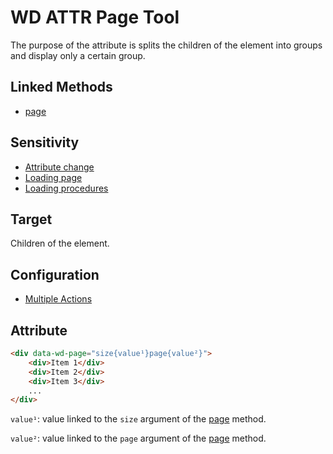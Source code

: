 # WD ATTR Page Tool

The purpose of the attribute is splits the children of the element into groups and display only a certain group.

## Linked Methods

- [page](WD-JS-DOM-Tools#page)

## Sensitivity

- [Attribute change](WD-Attributes-Tools#attribute-change)
- [Loading page](WD-Attributes-Tools#loading-page)
- [Loading procedures](WD-Attributes-Tools#loading-procedures)

## Target

Children of the element.

## Configuration

- [Multiple Actions](WD-Attributes-Tools#multiple-actions)

## Attribute

```html
<div data-wd-page="size{value¹}page{value²}">
	<div>Item 1</div>
	<div>Item 2</div>
	<div>Item 3</div>
	...
</div>
```

`value¹`: value linked to the `size` argument of the [page](WD-JS-DOM-Tools#page) method.

`value²`: value linked to the `page` argument of the [page](WD-JS-DOM-Tools#page) method.
